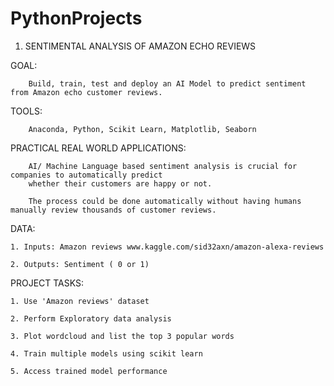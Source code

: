 # PythonProjects

1. SENTIMENTAL ANALYSIS OF AMAZON ECHO REVIEWS

GOAL: 

        Build, train, test and deploy an AI Model to predict sentiment from Amazon echo customer reviews.

TOOLS:

        Anaconda, Python, Scikit Learn, Matplotlib, Seaborn

PRACTICAL REAL WORLD APPLICATIONS:

        AI/ Machine Language based sentiment analysis is crucial for companies to automatically predict 
        whether their customers are happy or not. 
        
        The process could be done automatically without having humans manually review thousands of customer reviews.
        
DATA: 

    1. Inputs: Amazon reviews www.kaggle.com/sid32axn/amazon-alexa-reviews
    
    2. Outputs: Sentiment ( 0 or 1)
    
PROJECT TASKS:

    1. Use 'Amazon reviews' dataset
    
    2. Perform Exploratory data analysis
    
    3. Plot wordcloud and list the top 3 popular words
    
    4. Train multiple models using scikit learn
    
    5. Access trained model performance
    
